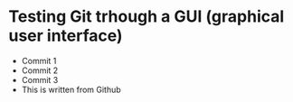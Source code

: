 # Testing Git trhough a GUI (graphical user interface)

- Commit 1
- Commit 2
- Commit 3
- This is written from Github
